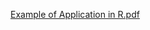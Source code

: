 
[Example of Application in R.pdf](https://github.com/user-attachments/files/18336091/Example.of.Application.in.R.pdf)
